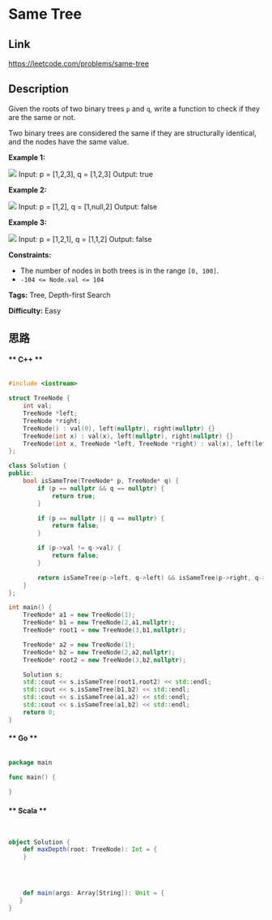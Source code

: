 


# Same Tree

## Link

https://leetcode.com/problems/same-tree


## Description

Given the roots of two binary trees `p` and `q`, write a function to check if
they are the same or not.

Two binary trees are considered the same if they are structurally identical,
and the nodes have the same value.



**Example 1:**

![](https://assets.leetcode.com/uploads/2020/12/20/ex1.jpg)
            Input: p = [1,2,3], q = [1,2,3]    Output: true    

**Example 2:**

![](https://assets.leetcode.com/uploads/2020/12/20/ex2.jpg)
            Input: p = [1,2], q = [1,null,2]    Output: false    

**Example 3:**

![](https://assets.leetcode.com/uploads/2020/12/20/ex3.jpg)
            Input: p = [1,2,1], q = [1,1,2]    Output: false    



**Constraints:**

  * The number of nodes in both trees is in the range `[0, 100]`.
  * `-104 <= Node.val <= 104`


**Tags:** Tree, Depth-first Search

**Difficulty:** Easy

## 思路

[title]: https://leetcode.com/problems/same-tree


<!-- tabs:start -->

#### ** C++ **

``` cpp

#include <iostream>

struct TreeNode {
    int val;
    TreeNode *left;
    TreeNode *right;
    TreeNode() : val(0), left(nullptr), right(nullptr) {}
    TreeNode(int x) : val(x), left(nullptr), right(nullptr) {}
    TreeNode(int x, TreeNode *left, TreeNode *right) : val(x), left(left), right(right) {}
};

class Solution {
public:
    bool isSameTree(TreeNode* p, TreeNode* q) {
        if (p == nullptr && q == nullptr) {
            return true;
        }

        if (p == nullptr || q == nullptr) {
            return false;
        }

        if (p->val != q->val) {
            return false;
        }

        return isSameTree(p->left, q->left) && isSameTree(p->right, q->right);
    }
};

int main() {
    TreeNode* a1 = new TreeNode(1);
    TreeNode* b1 = new TreeNode(2,a1,nullptr);
    TreeNode* root1 = new TreeNode(3,b1,nullptr);

    TreeNode* a2 = new TreeNode(1);
    TreeNode* b2 = new TreeNode(2,a2,nullptr);
    TreeNode* root2 = new TreeNode(3,b2,nullptr);

    Solution s;
    std::cout << s.isSameTree(root1,root2) << std::endl;
    std::cout << s.isSameTree(b1,b2) << std::endl;
    std::cout << s.isSameTree(a1,a2) << std::endl;
    std::cout << s.isSameTree(a1,b2) << std::endl;
    return 0;
}


```

#### ** Go **

``` go

package main

func main() {
	
}


```

#### ** Scala **

``` scala


object Solution {
    def maxDepth(root: TreeNode): Int = {
    }




    def main(args: Array[String]): Unit = {
   }
}

```

<!-- tabs:end -->
